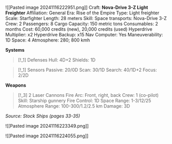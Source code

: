 ![[Pasted image 20241116222951.png]]
Craft: **Nova-Drive 3-Z Light Freighter**
Affiliation: General
Era: Rise of the Empire
Type: Light freighter
Scale: Starfighter
Length: 28 meters
Skill: Space transports: Nova-Drive 3-Z
Crew: 2
Passengers: 8
Cargo Capacity: 150 metric tons
Consumables: 2 months
Cost: 60,000 credits (new), 20,000 credits (used)
Hyperdrive Multiplier: x2
Hyperdrive Backup: x15
Nav Computer: Yes
Maneuverability: 1D
Space: 4
Atmosphere: 280; 800 kmh

**Systems**
> [!_1] Defenses
> Hull: 4D+2
> Shields: 1D
> 

> [!_1] Sensors
> Passive: 20/0D
> Scan: 30/1D
> Search: 40/1D+2
> Focus: 2/2D

**Weapons**
> [!_3] 2 Laser Cannons
> Fire Arc: Front, right, back
> Crew: 1 (co-pilot)
> Skill: Starship gunnery
> Fire Control: 1D
> Space Range: 1-3/12/25
> Atmosphere Range: 100-300/1.2/2.5 km
> Damage: 3D

*Source: Stock Ships (pages 33-35)*

![[Pasted image 20241116223349.png]]

![[Pasted image 20241116224055.png]]

